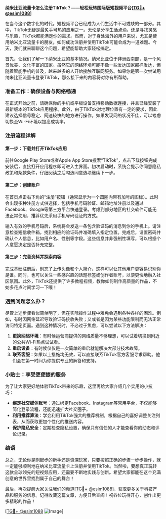 **纳米比亚流量卡怎么注册TikTok？——轻松玩转国际版短视频平台[[TG💪+ @esim1088](https://t.me/s/esim1088)]**

在当今这个数字化的时代，短视频平台已经成为人们生活中不可或缺的一部分。其中，TikTok无疑是最炙手可热的应用之一。无论是分享生活点滴，还是寻找灵感与乐趣，TikTok都能满足你的需求。然而，对于身处海外的用户来说，尤其是使用纳米比亚流量卡的朋友，如何成功注册并使用TikTok可能会成为一道难题。今天，我们就来聊聊这个问题，希望能帮助大家轻松搞定。

首先，让我们了解一下纳米比亚的基本情况。纳米比亚位于非洲西南部，是一个风景优美、文化丰富的国家。虽然它的网络环境可能不像一些发达国家那样发达，但随着智能手机的普及，越来越多的人开始接触互联网服务。如果你是第一次尝试用纳米比亚流量卡登录TikTok，那么接下来的内容将对你有所帮助。

### 准备工作：确保设备与网络畅通

在正式开始之前，请确保你的手机或平板设备支持移动数据连接，并且已经安装了最新版本的TikTok应用程序。此外，由于TikTok对地理位置有一定的要求，因此建议选择信号稳定、网速较快的地方进行操作。如果发现网络状况不佳，可以考虑切换至Wi-Fi环境以提高成功率。

### 注册流程详解

#### 第一步：下载并打开TikTok应用
前往Google Play Store或者Apple App Store搜索“TikTok”，点击下载按钮完成安装后，直接打开应用程序即可进入主界面。初次启动时，系统会提示你同意隐私政策和条款条件，仔细阅读之后勾选同意选项继续下一步。

#### 第二步：创建账户
在首页点击右下角的“注册”按钮（通常显示为一个圆圈内带有加号的图标）。此时会出现多种注册方式供选择，包括手机号码验证、邮箱地址注册以及通过Facebook、Google等第三方平台快速登录。考虑到部分地区的社交软件可能无法正常使用，推荐优先采用手机号码验证的方式。

输入有效的手机号码后，系统将会发送一条包含验证码的消息到你的手机上。请注意检查短信收件箱，找到相应的验证码并准确填入指定位置。完成后，设置密码并确认个人信息，比如用户名、性别等字段。这些信息并非强制性填写，可以根据个人意愿决定是否补充完整。

#### 第三步：完善资料并探索内容
完成基础注册后，别忘了上传头像和个人简介，这样可以让其他用户更容易识别你是谁。同时，也可以关注一些感兴趣的话题标签或创作者账号，以便更快地融入社区氛围。此外，TikTok还提供了许多教程视频，教你如何制作高质量的作品，不妨多花点时间学习一下哦！

### 遇到问题怎么办？

尽管上述步骤看似简单明了，但在实际操作过程中难免会遇到各种各样的困难。例如，有时因网络延迟导致验证码接收失败；又或者是因为某些功能限制而无法正常访问特定页面。遇到这种情况时，不必过于焦虑，可以尝试以下方法解决：

1. **更换网络环境**：有时候运营商提供的网络质量不够理想，可以试着切换到附近的公共Wi-Fi热点试试看。
2. **重启设备**：有时候仅仅是一次简单的重启就能解决大部分技术故障。
3. **联系客服**：如果以上措施均无效，可以直接联系TikTok官方客服寻求帮助。他们会在第一时间为你提供专业的解答和支持。

### 小贴士：享受更便捷的服务

为了让大家更好地体验TikTok带来的乐趣，这里再给大家介绍几个实用的小技巧：
- **绑定社交媒体账号**：通过绑定Facebook、Instagram等常用平台，不仅能够简化登录流程，还能迅速扩大社交圈子。
- **利用推荐算法**：学会利用TikTok强大的推荐机制，根据自己的喜好调整关注列表，从而获取更加个性化的推送内容。
- **保护隐私安全**：定期检查隐私设置，确保只有信任的人才能查看你的动态和评论记录。

### 结语

总之，无论你是刚起步的新手还是资深玩家，只要按照正确的步骤一步步操作，就一定能够顺利地在纳米比亚流量卡上注册并使用TikTok。当然啦，要想真正玩转这款全球领先的短视频应用，还需要不断地实践与创新。希望大家都能在这个充满创意的世界里找到属于自己的舞台！

最后，再次提醒大家关注我们的频道[[TG💪+ @esim1088](https://t.me/s/esim1088)]，获取更多关于科技产品和服务的信息。记得收藏这篇文章，方便日后查阅！祝各位玩得开心，创作出更多精彩的作品！

[[TG💪+ @esim1088](https://t.me/s/esim1088) ![Image](https://i.postimg.cc/4NQfJmqS/Snipaste-2025-05-13-00-14-12.png)]